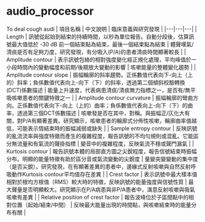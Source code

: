 # audio_processor
To deal cough audi
| 項目名稱 | 中文說明 | 臨床意義與研究發現 |
|---|---|---|
| Length | 訊號從起始到結束的持續時間，以秒為單位報告。自動分段後，估算訊號最大值低於 -30 dB 前一個結束點為結束，最後一個結束點為結束 | 體聲嘆氣/清痰是否有足夠力度，研究發現，有分吸入(P/A)的患者清痰時間顯著較長 |
| Amplitude contour | 表示訊號包絡的相對強度變化經正規化處理，平均峰值於一小段時間內的變動幅度和前期/後期放大變動的影響 | 咳嗽能量的整體變化趨勢 |
| Amplitude contour slope | 振幅輪廓的斜率趨勢。正係數值代表向下-向上（上的）斜率；負係數值代表向上-向下（下）的斜率，透過第二個傾斜校驗轉換(DCT)係數描述 | 能量上升速度，代表病患清痰/清痰無力指標之一，是否有/無平吸咳嗽患者的關鍵特徵之一 |
| Amplitude contour curvature | 振幅輪廓的彎曲方向。正係數值代表向下-向上（上的）曲率；負係數值代表向上-向下（下）的曲率，透過第三個DCT係數描述 | 咳嗽發是否在其中，對稱。與振幅正/仄化大有關，對P/A有顯著差異。研究顯示，咳嗽患者的輪廓式分佈性咳嗽，輪廓曲率值越低，可能表示情結束時的振幅減弱或缺失 |
| Sample entropy contour | 反映訊號的亂流流率與強度特徵而產生的複雜程度，報告訊號的不均勻規則或混亂。它能區分無流量和有氣流的聲掛指標 | 變音中的複雜程度，反映氣流不穩或聲門漏氣 |
| Kurtosis contour | 報告訊號本體的局部直方圖之尖銳程度，報告信號結束時振幅分布。明顯的能量特徵有助於區分音或氣流變動的尖銳度 | 量變突變變動的集中度（是否尖銳）。研究發現，在有顯著差異的患者中，邊緣式反射咳嗽與自然反射呼吸動作Kurtosis contour平均值存在差異 |
| Crest factor | 表示訊號中最大樣本值相對於根均方根值（RMS）較大時的特徵，反映訊號的能量強度與信號性質 | 最大聲量是否明顯較大。研究顯示在P/A病患與非P/A患者中，滿意反射咳嗽與吸氣咳嗽有差異 |
| Relative position of crest factor | 報告波峰位於子區間點中的相對位置（起始/結束/中間） | 反映最大能量出現的時間點，與咳嗽結束時的能量分布有關 |